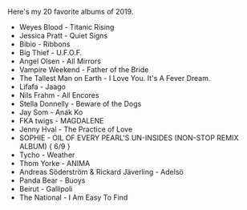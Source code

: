 Here's my 20 favorite albums of 2019.

- Weyes Blood - Titanic Rising
- Jessica Pratt - Quiet Signs
- Bibio - Ribbons
- Big Thief - U.F.O.F.
- Angel Olsen - All Mirrors
- Vampire Weekend - Father of the Bride
- The Tallest Man on Earth - I Love You. It's A Fever Dream.
- Lifafa - Jaago
- Nils Frahm - All Encores
- Stella Donnelly - Beware of the Dogs
- Jay Som - Anak Ko
- FKA twigs - MAGDALENE
- Jenny Hval - The Practice of Love
- SOPHIE - OIL OF EVERY PEARL'S UN-INSIDES (NON-STOP REMIX ALBUM) { 6/9 }
- Tycho - Weather
- Thom Yorke - ANIMA
- Andreas Söderström & Rickard Jäverling - Adelsö
-  Panda Bear - Buoys
-  Beirut - Gallipoli
- The National - I Am Easy To Find